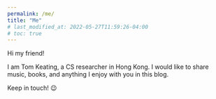 ```yaml
---
permalink: /me/
title: "Me"
# last_modified_at: 2022-05-27T11:59:26-04:00
# toc: true
---
```


Hi my friend! 

I am Tom Keating, a CS researcher in Hong Kong. I would like to share music, books, and anything I enjoy with you in this blog. 

Keep in touch! :wink:
